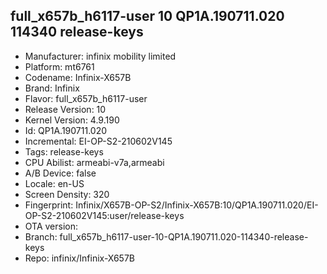 ## full_x657b_h6117-user 10 QP1A.190711.020 114340 release-keys
- Manufacturer: infinix mobility limited
- Platform: mt6761
- Codename: Infinix-X657B
- Brand: Infinix
- Flavor: full_x657b_h6117-user
- Release Version: 10
- Kernel Version: 4.9.190
- Id: QP1A.190711.020
- Incremental: EI-OP-S2-210602V145
- Tags: release-keys
- CPU Abilist: armeabi-v7a,armeabi
- A/B Device: false
- Locale: en-US
- Screen Density: 320
- Fingerprint: Infinix/X657B-OP-S2/Infinix-X657B:10/QP1A.190711.020/EI-OP-S2-210602V145:user/release-keys
- OTA version: 
- Branch: full_x657b_h6117-user-10-QP1A.190711.020-114340-release-keys
- Repo: infinix/Infinix-X657B
